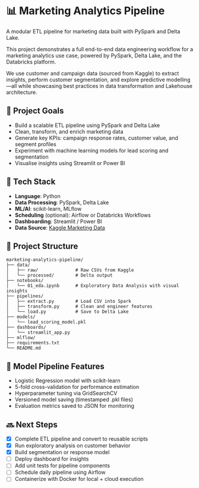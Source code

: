 # 📊 Marketing Analytics Pipeline
A modular ETL pipeline for marketing data built with PySpark and Delta Lake.

This project demonstrates a full end-to-end data engineering workflow for a marketing analytics use case, powered by PySpark, Delta Lake, and the Databricks platform.

We use customer and campaign data (sourced from Kaggle) to extract insights, perform customer segmentation, and explore predictive modelling—all while showcasing best practices in data transformation and Lakehouse architecture.

## 🚀 Project Goals

- Build a scalable ETL pipeline using PySpark and Delta Lake
- Clean, transform, and enrich marketing data
- Generate key KPIs: campaign response rates, customer value, and segment profiles
- Experiment with machine learning models for lead scoring and segmentation
- Visualise insights using Streamlit or Power BI

## 🧱 Tech Stack

- **Language**: Python
- **Data Processing**: PySpark, Delta Lake
- **ML/AI**: scikit-learn, MLflow
- **Scheduling** (optional): Airflow or Databricks Workflows
- **Dashboarding**: Streamlit / Power BI
- **Data Source**: [Kaggle Marketing Data](https://www.kaggle.com/datasets/jackdaoud/marketing-data)

## 📁 Project Structure

```
marketing-analytics-pipeline/
├── data/
│   ├── raw/              # Raw CSVs from Kaggle
│   └── processed/        # Delta output
├── notebooks/
│   └── 01_eda.ipynb      # Exploratory Data Analysis with visual insights
├── pipelines/
│   ├── extract.py        # Load CSV into Spark
│   ├── transform.py      # Clean and engineer features
│   └── load.py           # Save to Delta Lake
├── models/
│   └── lead_scoring_model.pkl
├── dashboards/
│   └── streamlit_app.py
├── mlflow/
├── requirements.txt
└── README.md
```

## 🧠 Model Pipeline Features

- Logistic Regression model with scikit-learn
- 5-fold cross-validation for performance estimation
- Hyperparameter tuning via GridSearchCV
- Versioned model saving (timestamped .pkl files)
- Evaluation metrics saved to JSON for monitoring

## 🔜 Next Steps

- [x] Complete ETL pipeline and convert to reusable scripts
- [x] Run exploratory analysis on customer behavior
- [x] Build segmentation or response model
- [ ] Deploy dashboard for insights
- [ ] Add unit tests for pipeline components
- [ ] Schedule daily pipeline using Airflow
- [ ] Containerize with Docker for local + cloud execution
